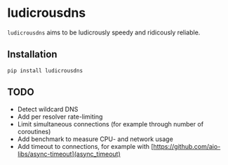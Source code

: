 # ludicrousdns
`ludicrousdns` aims to be ludicrously speedy and ridicously reliable.

## Installation
```
pip install ludicrousdns
```

## TODO
- Detect wildcard DNS
- Add per resolver rate-limiting
- Limit simultaneous connections (for example through number of coroutines)
- Add benchmark to measure CPU- and network usage
- Add timeout to connections, for example with [https://github.com/aio-libs/async-timeout](async_timeout)
